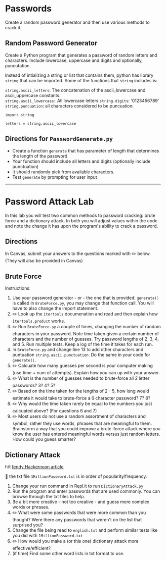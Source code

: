 # Passwords
Create a random password generator and then use various methods to crack it.  

## Random Password Generator
Create a Python program that generates a password of random letters and characters. Include lowercase, uppercase and digits and optionally, puncutation.  

Instead of intializing a string or list that contains them, python has library `string` that can be imported.  Some of the functions that `string` includes is:

`string.ascii_letters`: The concatenation of the ascii_lowercase and ascii_uppercase constants.  
`string.ascii_lowercase:` All lowercase letters
`string.digits`: '0123456789'  
`string.puncuation`: all characters considered to be puncuation.  

```
import string

letters = string.ascii_lowercase

```

## Directions for `PasswordGenerate.py`  
- Create a function `generate` that has parameter of length that determines the length of the password. 
- Your function should include all letters and digits (optionally include punctuation)
- It should randomly pick from available characters. 
- Test `generate` by prompting for user input

---

# Password Attack Lab
In this lab you will test two common methods to password cracking: brute force and a dictionary attack. In both you will adjust values within the code and note the change it has upon the program's ability to crack a password.  

## Directions
In Canvas, submit your answers to the questions marked with :pencil2: below. (They will also be provided in Canvas)

## Brute Force  
Instructions:
1. Use your password generator - or - the one that is provided.  `generate()` is called in `BruteForce.py`, you may change that function call.  You will have to also change the import statement.    
2. :pencil2: Look up the `itertools` documenation and read and then explain how `itertools.product` works.
3. :pencil2: Run `BruteForce.py` a couple of times, changing the number of random characters in your password.  Note time taken given a certain number of characters and the number of guesses.  Try password lengths of 2, 3, 4, and 5. Run multiple tests.  Keep a log of the time it takes for each run.  
4. In `BruteForce.py` and change line 13 to add other characters and puntuation `string.ascii.punctuation`.  Do the same in your code for `generate()`.  
5. :pencil2: Calcuate how many guesses per second is your computer making (use time + num of attempts).  Explain how you can up with your answer.  
6. :pencil2: What is the number of guesses needed to brute-force all 2 letter passwords? 3? 4? 5?  
7. :pencil2: Based on the time taken for the lengths of 2 - 5, how long would estimate it would take to brute-force a 6 character password? 7? 8?  
8. :pencil2: Why would the time taken rarely be equal to the numbers you just calcuated above? (For questions 6 and 7)
9. :pencil2: Most users do not use a random assortment of characters and symbol, rather they use words, phrases that are meaningful to them.  Brainstorm a way that you could improve a brute-force attack where you know the user has entered meaningful words versus just random letters.  How could you guess smarter?


## Dictionary Attack  
h/t [fendy Hackernoon article](https://hackernoon.com/i-cracked-40000-passwords-with-python-yours-might-have-been-one-of-them-3fr32je)

:rotating_light: the txt file `1MillionPassword.txt` is in order of popularity/frequency.  

1. Change your run command in Repl.it to run `DictionaryAttack.py` 
2. Run the program and enter passwords that are used commonly.  You can browse through the txt files to help.  
3. Be a bit more creative - not too creative - and guess more complex words or phrases.  
4. :pencil2: What were some passwords that were more common than you thought?  Were there any passwords that weren't on the list that surprised you?  
5. Change the file being read to `english.txt` and perform similar tests like you did with `1MillionPassword.txt`  
6. :pencil2: How would you make a (or this one) dictionary attack more effective/efficient?  
7. (if time) Find some other word lists in txt format to use.  



